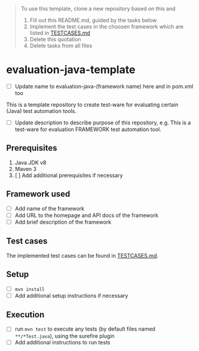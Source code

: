> To use this template, clone a new repository based on this and
> 1. Fill out this README.md, guided by the tasks below
> 1. Implement the test cases in the choosen framework which are listed in [TESTCASES.md](TESTCASES.md)
> 1. Delete this quotation
> 1. Delete tasks from all files

# evaluation-java-template

- [ ] Update name to evaluation-java-(framework name) here and in pom.xml too

This is a template repository to create test-ware for evaluating certain (Java) test automation tools.

- [ ] Update description to describe purpose of this repository, e.g. This is a test-ware for evaluation FRAMEWORK test automation tool.

## Prerequisites

1. Java JDK v8
1. Maven 3
1. [ ] Add additional prerequisites if necessary

## Framework used

- [ ] Add name of the framework
- [ ] Add URL to the homepage and API docs of the framework
- [ ] Add brief description of the framework

## Test cases

The implemented test cases can be found in [TESTCASES.md](TESTCASES.md).

## Setup
- [ ] `mvn install`
- [ ] Add additional setup instructions if necessary

## Execution

- [ ] run `mvn test` to execute any tests (by default files named `**/*Test.java`), using the surefire plugin
- [ ] Add additional instructions to run tests